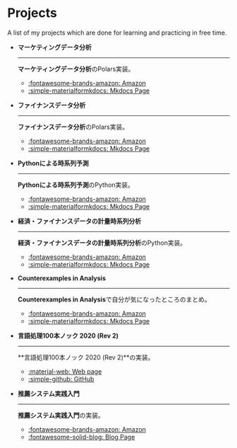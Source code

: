 # Projects

A list of my projects which are done for learning and practicing in free time.


<div class="grid cards" markdown>

- **マーケティングデータ分析**

    ---

    **マーケティングデータ分析**のPolars実装。

    - [:fontawesome-brands-amazon: Amazon](https://www.amazon.co.jp/dp/4254129130)
    - [:simple-materialformkdocs: Mkdocs Page](https://yonesuke.github.io/maketing_data_science/)

- **ファイナンスデータ分析**

    ---

    **ファイナンスデータ分析**のPolars実装。

    - [:fontawesome-brands-amazon: Amazon](https://www.amazon.co.jp/dp/4254129149)
    - [:simple-materialformkdocs: Mkdocs Page](https://yonesuke.github.io/finance_data_analysis/)

- **Pythonによる時系列予測**

    ---

    **Pythonによる時系列予測**のPython実装。

    - [:fontawesome-brands-amazon: Amazon](https://www.amazon.co.jp/dp/4839982961)
    - [:simple-materialformkdocs: Mkdocs Page](https://yonesuke.github.io/TimeSeriesForecastingInPython/)

- **経済・ファイナンスデータの計量時系列分析**

    ---

    **経済・ファイナンスデータの計量時系列分析**のPython実装。

    - [:fontawesome-brands-amazon: Amazon](https://www.amazon.co.jp/dp/4254127928)
    - [:simple-materialformkdocs: Mkdocs Page](https://yonesuke.github.io/timeseries-analysis/)

- **Counterexamples in Analysis**

    ---

    **Counterexamples in Analysis**で自分が気になったところのまとめ。

    - [:fontawesome-brands-amazon: Amazon](https://www.amazon.com/dp/0486428753)
    - [:simple-materialformkdocs: Mkdocs Page](https://yonesuke.github.io/counterexamples_in_analysis/)

- **言語処理100本ノック 2020 (Rev 2)**

    ---

    **言語処理100本ノック 2020 (Rev 2)**の実装。

    - [:material-web: Web page](https://nlp100.github.io/ja/)
    - [:simple-github: GitHub](https://github.com/yonesuke/nlp100knocks)

- **推薦システム実践入門**

    ---

    **推薦システム実践入門**の実装。

    - [:fontawesome-brands-amazon: Amazon](https://www.amazon.co.jp/dp/4873119669)
    - [:fontawesome-solid-blog: Blog Page](https://yonesuke.github.io/posts/category/%E6%8E%A8%E8%96%A6%E3%82%B7%E3%82%B9%E3%83%86%E3%83%A0%E5%AE%9F%E8%B7%B5%E5%85%A5%E9%96%80/)

</div>